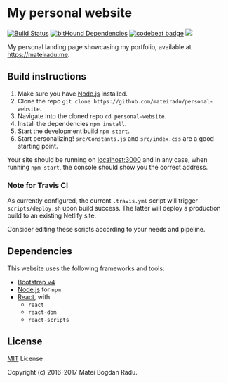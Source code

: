 # My personal website
[![Build Status](https://travis-ci.org/mateiradu/personal-website.svg?branch=master)](https://travis-ci.org/mateiradu/personal-website) [![bitHound Dependencies](https://www.bithound.io/github/mateiradu/personal-website/badges/dependencies.svg)](https://www.bithound.io/github/mateiradu/personal-website/master/dependencies/npm) [![codebeat badge](https://codebeat.co/badges/483c56f4-4901-4a1e-a640-d92399c0a9da)](https://codebeat.co/projects/github-com-mateiradu-personal-website-master) [![](https://img.shields.io/badge/Bootstrap-v4.0.0--alpha.6-yellow.svg?colorB=563d7c)](https://v4-alpha.getbootstrap.com/)

My personal landing page showcasing my portfolio, available at <https://mateiradu.me>.

## Build instructions
1. Make sure you have [Node.js](https://nodejs.org/en/) installed.
2. Clone the repo `git clone https://github.com/mateiradu/personal-website`.
3. Navigate into the cloned repo `cd personal-website`.
4. Install the dependencies `npm install`.
5. Start the development build `npm start`.
6. Start personalizing! `src/Constants.js` and `src/index.css` are a good starting point.

Your site should be running on [localhost:3000](http://localhost:3000) and in any case, when running `npm start`, the console should show you the correct address.

### Note for Travis CI
As currently configured, the current `.travis.yml` script will trigger `scripts/deploy.sh` upon build success. The latter will deploy a production build to an existing Netlify site.

Consider editing these scripts according to your needs and pipeline.

## Dependencies
This website uses the following frameworks and tools:

* [Bootstrap v4](https://v4-alpha.getbootstrap.com/)
* [Node.js](https://nodejs.org/en/) for `npm`
* [React](https://facebook.github.io/react/), with
  * `react`
  * `react-dom`
  * `react-scripts`

## License
[MIT](https://github.com/mateiradu/personal-website/blob/master/LICENSE) License

Copyright (c) 2016-2017 Matei Bogdan Radu.